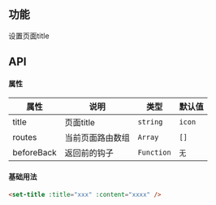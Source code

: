 ## 功能
设置页面title

## API

#### 属性

属性 | 说明 | 类型 | 默认值
---|---|---|---
title | 页面title | `string` | `icon`
routes | 当前页面路由数组 | `Array` | `[]`
beforeBack | 返回前的钩子 | `Function` | `无`

#### 基础用法

```html
<set-title :title="xxx" :content="xxxx" />
			
```

